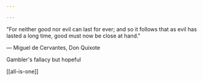 ```yaml
---

---
```



"For neither good nor evil can last for ever; and so it follows that as evil has lasted a long time, good must now be close at hand."

— Miguel de Cervantes, Don Quixote

Gambler's fallacy but hopeful  

[[all-is-one]]
